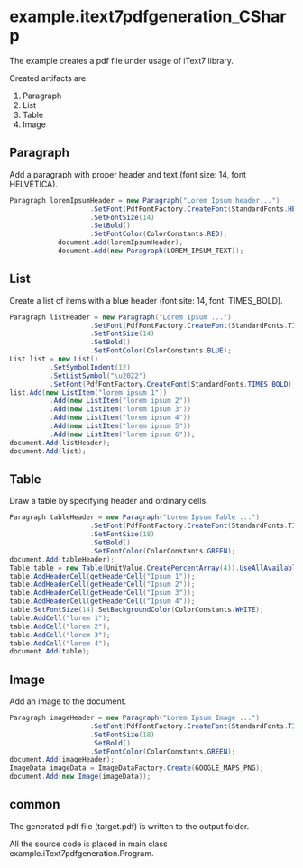 # example.itext7pdfgeneration_CSharp

The example creates a pdf file under usage of iText7 library.

Created artifacts are:

  1. Paragraph
  2. List
  3. Table
  2. Image

## Paragraph
Add a paragraph with proper header and text (font size: 14, font HELVETICA).

``` C#
Paragraph loremIpsumHeader = new Paragraph("Lorem Ipsum header...")
                    .SetFont(PdfFontFactory.CreateFont(StandardFonts.HELVETICA))
                    .SetFontSize(14)
                    .SetBold()
                    .SetFontColor(ColorConstants.RED);
            document.Add(loremIpsumHeader);
            document.Add(new Paragraph(LOREM_IPSUM_TEXT));
```
## List
Create a list of items with a blue header (font site: 14, font: TIMES_BOLD).

``` C#
Paragraph listHeader = new Paragraph("Lorem Ipsum ...")
                    .SetFont(PdfFontFactory.CreateFont(StandardFonts.TIMES_BOLD))
                    .SetFontSize(14)
                    .SetBold()
                    .SetFontColor(ColorConstants.BLUE);
List list = new List()
          .SetSymbolIndent(12)
          .SetListSymbol("\u2022")
          .SetFont(PdfFontFactory.CreateFont(StandardFonts.TIMES_BOLD));
list.Add(new ListItem("lorem ipsum 1"))
          .Add(new ListItem("lorem ipsum 2"))
          .Add(new ListItem("lorem ipsum 3"))
          .Add(new ListItem("lorem ipsum 4"))
          .Add(new ListItem("lorem ipsum 5"))
          .Add(new ListItem("lorem ipsum 6"));
document.Add(listHeader);
document.Add(list);
```

## Table
Draw a table by specifying header and ordinary cells.

``` C#
Paragraph tableHeader = new Paragraph("Lorem Ipsum Table ...")
                    .SetFont(PdfFontFactory.CreateFont(StandardFonts.TIMES_ROMAN))
                    .SetFontSize(18)
                    .SetBold()
                    .SetFontColor(ColorConstants.GREEN);
document.Add(tableHeader);
Table table = new Table(UnitValue.CreatePercentArray(4)).UseAllAvailableWidth();
table.AddHeaderCell(getHeaderCell("Ipsum 1"));
table.AddHeaderCell(getHeaderCell("Ipsum 2"));
table.AddHeaderCell(getHeaderCell("Ipsum 3"));
table.AddHeaderCell(getHeaderCell("Ipsum 4"));
table.SetFontSize(14).SetBackgroundColor(ColorConstants.WHITE);
table.AddCell("lorem 1");
table.AddCell("lorem 2");
table.AddCell("lorem 3");
table.AddCell("lorem 4");
document.Add(table);
```
## Image
Add an image to the document.

``` C#
Paragraph imageHeader = new Paragraph("Lorem Ipsum Image ...")
                    .SetFont(PdfFontFactory.CreateFont(StandardFonts.TIMES_ROMAN))
                    .SetFontSize(18)
                    .SetBold()
                    .SetFontColor(ColorConstants.GREEN);
document.Add(imageHeader);
ImageData imageData = ImageDataFactory.Create(GOOGLE_MAPS_PNG);
document.Add(new Image(imageData));
```

## common
The generated pdf file (target.pdf) is written to the output folder.
 
All the source code is placed in main class example.iText7pdfgeneration.Program.
